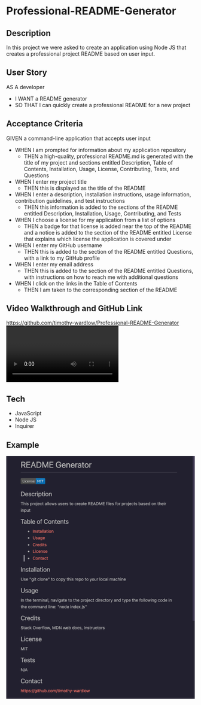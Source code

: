 # Professional-README-Generator

## Description 

In this project we were asked to create an application using Node JS that creates a professional project README based on user input.

## User Story
AS A developer
- I WANT a README generator
- SO THAT I can quickly create a professional README for a new project

## Acceptance Criteria
GIVEN a command-line application that accepts user input
- WHEN I am prompted for information about my application repository
    - THEN a high-quality, professional README.md is generated with the title of my project and sections entitled Description, Table of Contents, Installation, Usage, License, Contributing, Tests, and Questions
- WHEN I enter my project title
    - THEN this is displayed as the title of the README
- WHEN I enter a description, installation instructions, usage information, contribution guidelines, and test instructions
    - THEN this information is added to the sections of the README entitled Description, Installation, Usage, Contributing, and Tests
- WHEN I choose a license for my application from a list of options
    - THEN a badge for that license is added near the top of the README and a notice is added to the section of the README entitled License that explains which license the application is covered under
- WHEN I enter my GitHub username
    - THEN this is added to the section of the README entitled Questions, with a link to my GitHub profile
- WHEN I enter my email address
    - THEN this is added to the section of the README entitled Questions, with instructions on how to reach me with additional questions
- WHEN I click on the links in the Table of Contents
    - THEN I am taken to the corresponding section of the README



## Video Walkthrough and GitHub Link
https://github.com/timothy-wardlow/Professional-README-Generator
![screen-recording](./Assets/screen-recording.mov)


## Tech
- JavaScript
- Node JS
- Inquirer

## Example
![screenshot](./Assets/screenshot.png)